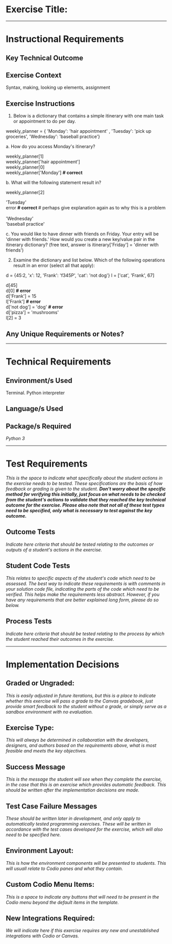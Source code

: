 # Exercise Title:
---
# Instructional Requirements
## Key Technical Outcome

## Exercise Context
Syntax, making, looking up elements, assignment

## Exercise Instructions

1. Below is a dictionary that contains a simple itinerary with one main task or appointment to do per day.

weekly_planner = { 'Monday': 'hair appointment'  , 'Tuesday': 'pick up groceries', 'Wednesday': 'baseball practice'}

a. How do you access Monday's itinerary?

weekly_planner[1] <br>
weekly_planner['hair appointment'] <br>
weekly_planner[0] <br>
weekly_planner['Monday'] <b># correct </b>

b. What will the following statement result in?

weekly_planner[2] 

'Tuesday' <br>
error <b># correct </b> # perhaps give explanation again as to why this is a problem<br>  
'Wednesday' <br>
'baseball practice' <br>

c. You would like to have dinner with friends on Friday. Your entry will be 'dinner with friends.' How would you create a new key/value pair in the itinerary dictionary? (free text, answer is itinerary['Friday'] = 'dinner with friends')

2. Examine the dictionary and list below. Which of the following operations result in an error (select all that apply):

d = {45:2, 'x': 12, 'Frank': 'f345P', 'cat': 'not dog'}
l = ['cat', 'Frank', 67]

d[45] <br>
d[0] <b> # error </b><br>
d['Frank'] = 15 <br>
l['Frank'] <b> # error </b><br>
d['not dog'] = 'dog' <b> # error </b><br>
d['pizza'] = 'mushrooms' <br>
l[2] = 3 <br>



## Any Unique Requirements or Notes?

---
# Technical Requirements
<em><strong></strong></em>

## Environment/s Used
Terminal. Python interpreter

## Language/s Used
<em></em>

## Package/s Required
<em>Python 3</em>

---
# Test Requirements
<em>This is the space to indicate what specifically about the student actions in the exercise needs to be tested. These specifications are the basis of how feedback or grading is given to the student. <strong>Don't worry about the specific method for verifying this initially, just focus on what needs to be checked from the student's actions to validate that they reached the key technical outcome for the exercise. Please also note that not all of these test types need to be specified, only what is necessary to test against the key outcome.</strong></em>

## Outcome Tests
<em>Indicate here criteria that should be tested relating to the outcomes or outputs of a student's actions in the exercise.</em>

## Student Code Tests
<em>This relates to specific aspects of the student's code which need to be assessed. The best way to indicate these requirements is with comments in your solution code file, indicating the parts of the code which need to be verified. This helps make the requirements less abstract. However, if you have any requirements that are better explained long form, please do so below.</em>

## Process Tests
<em>Indicate here criteria that should be tested relating to the process by which the student reached their outcomes in the exercise.</em>

---
#  Implementation Decisions

## Graded or Ungraded:
<em>This is easily adjusted in future iterations, but this is a place to indicate whether this exercise will pass a grade to the Canvas gradebook, just provide smart feedback to the student without a grade, or simply serve as a sandbox environment with no evaluation.</em>

## Exercise Type:
<em>This will always be determined in collaboration with the developers, designers, and authors based on the requirements above, what is most feasible and meets the key objectives.</em>

## Success Message
<em>This is the message the student will see when they complete the exercise, in the case that this is an exercise which provides automatic feedback. This should be written after the implementation decisions are made.</em>

## Test Case Failure Messages
<em>These should be written later in development, and only apply to automatically tested programming exercises. These will be written in accordance with the test cases developed for the exercise, which will also need to be specified here.</em>

## Environment Layout:
<em>This is how the environment components will be presented to students. This will usuall relate to Codio panes and what they contain.</em>

## Custom Codio Menu Items:
<em>This is a space to indicate any buttons that will need to be present in the Codio menu beyond the default items in the template.</em>

## New Integrations Required:
<em>We will indicate here if this exercise requires any new and unestablished integrations with Codio or Canvas.</em>
